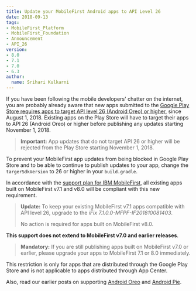 ```yaml
---
title: Update your MobileFirst Android apps to API Level 26 
date: 2018-09-13
tags:
- MobileFirst_Platform
- MobileFirst_Foundation
- Announcement
- API_26
version:
- 8.0
- 7.1
- 7.0
- 6.3
author:
  name: Srihari Kulkarni
---
```


If you have been following the mobile developers' chatter on the internet, you are probably already aware that new apps submitted to the [Google Play Store requires apps to target API level 26 (Android Oreo) or higher](https://developer.android.com/distribute/best-practices/develop/target-sdk), since August 1, 2018. Existing apps on the Play Store will have to target their apps to API 26 (Android Oreo) or higher before publishing any updates starting November 1, 2018. 

>**Important:** App updates that do not target API 26 or higher will be rejected from the Play Store starting November 1, 2018. 

To prevent your MobileFirst app updates from being blocked in Google Play Store and to be able to continue to publish updates to your app, change the `targerSdkVersion` to 26 or higher in your `build.gradle`.

In accordance with the [support plan for IBM MobileFirst](https://mobilefirstplatform.ibmcloud.com/blog/2017/01/11/support-plan-for-next-android-ios-mobile-os/), all existing apps built on MobileFirst v7.1 and v8.0 will be compliant with this new requirement. 

>**Update:** To keep your existing MobileFirst v7.1 apps compatible with API level 26, upgrade to the *iFix 7.1.0.0-MFPF-IF201810081403*. 
>
>No action is required for apps built on MobileFirst v8.0. 

**This support does not extend to MobileFirst v7.0 and earlier releases**. 

>**Mandatory:** If you are still publishing apps built on MobileFirst v7.0 or earlier, please upgrade your apps to MobileFirst 7.1 or 8.0 immediately. 

This restriction is only for apps that are distributed through the Google Play Store and is not applicable to apps distributed through App Center. 

Also, read our earlier posts on supporting [Android Oreo](https://mobilefirstplatform.ibmcloud.com/blog/2017/08/22/mobilefirst-android-Oreo/) and [Android Pie](https://mobilefirstplatform.ibmcloud.com/blog/2018/08/06/IBM-MobileFirst-Android-Pie/).

